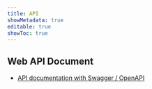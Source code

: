 ```yaml
---
title: API
showMetadata: true
editable: true
showToc: true
---
```


## Web API Document

- [API documentation with Swagger / OpenAPI](https://docs.microsoft.com/th-th/aspnet/core/tutorials/web-api-help-pages-using-swagger)
